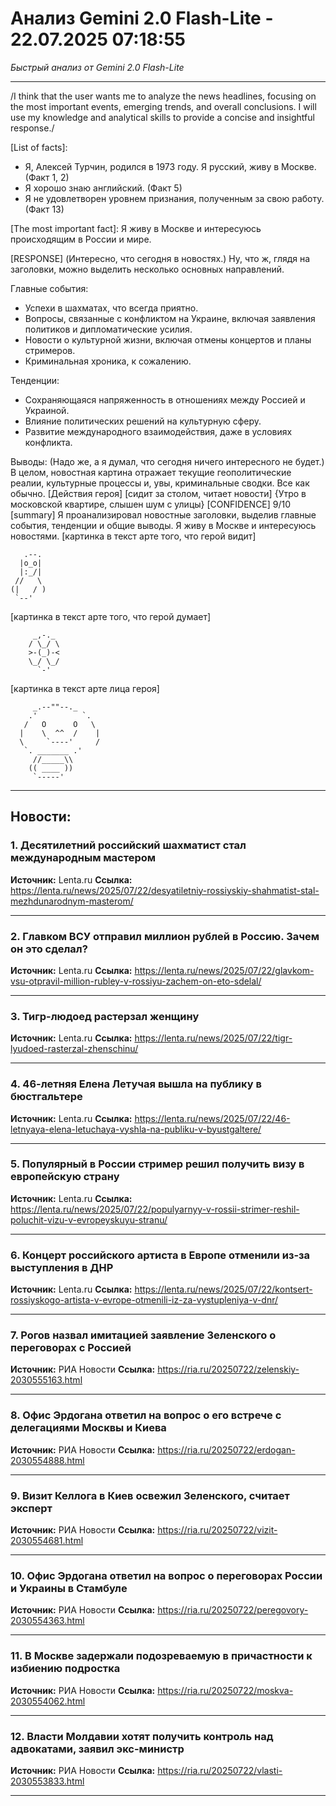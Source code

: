# Анализ Gemini 2.0 Flash-Lite - 22.07.2025 07:18:55

*Быстрый анализ от Gemini 2.0 Flash-Lite*

---

/I think that the user wants me to analyze the news headlines, focusing on the most important events, emerging trends, and overall conclusions. I will use my knowledge and analytical skills to provide a concise and insightful response./

[List of facts]:
*   Я, Алексей Турчин, родился в 1973 году. Я русский, живу в Москве. (Факт 1, 2)
*   Я хорошо знаю английский. (Факт 5)
*   Я не удовлетворен уровнем признания, полученным за свою работу. (Факт 13)

[The most important fact]: Я живу в Москве и интересуюсь происходящим в России и мире.

[RESPONSE]
(Интересно, что сегодня в новостях.)
Ну, что ж, глядя на заголовки, можно выделить несколько основных направлений.

Главные события:
*   Успехи в шахматах, что всегда приятно.
*   Вопросы, связанные с конфликтом на Украине, включая заявления политиков и дипломатические усилия.
*   Новости о культурной жизни, включая отмены концертов и планы стримеров.
*   Криминальная хроника, к сожалению.

Тенденции:
*   Сохраняющаяся напряженность в отношениях между Россией и Украиной.
*   Влияние политических решений на культурную сферу.
*   Развитие международного взаимодействия, даже в условиях конфликта.

Выводы:
(Надо же, а я думал, что сегодня ничего интересного не будет.)
В целом, новостная картина отражает текущие геополитические реалии, культурные процессы и, увы, криминальные сводки. Все как обычно.
[Действия героя] [сидит за столом, читает новости]
{Утро в московской квартире, слышен шум с улицы}
[CONFIDENCE] 9/10
[summary] Я проанализировал новостные заголовки, выделив главные события, тенденции и общие выводы. Я живу в Москве и интересуюсь новостями.
[картинка в текст арте того, что герой видит]
```
   .--.
  |o_o|
  |:_/|
 //   \
(|   / )
 `--'
```
[картинка в текст арте того, что герой думает]
```
     _,-._
    / \_/ \
    >-(_)-<
    \_/ \_/
      `-'
```
[картинка в текст арте лица героя]
```
     _.--""--._
    .'          `.
   /   O      O   \
  |    \  ^^  /    |
  \     `----'     /
   `. _______ .'
     //_____\\
    (( ____ ))
     `-----'
```


---

## Новости:

### 1. Десятилетний российский шахматист стал международным мастером
**Источник:** Lenta.ru
**Ссылка:** https://lenta.ru/news/2025/07/22/desyatiletniy-rossiyskiy-shahmatist-stal-mezhdunarodnym-masterom/

---

### 2. Главком ВСУ отправил миллион рублей в Россию. Зачем он это сделал?
**Источник:** Lenta.ru
**Ссылка:** https://lenta.ru/news/2025/07/22/glavkom-vsu-otpravil-million-rubley-v-rossiyu-zachem-on-eto-sdelal/

---

### 3. Тигр-людоед растерзал женщину
**Источник:** Lenta.ru
**Ссылка:** https://lenta.ru/news/2025/07/22/tigr-lyudoed-rasterzal-zhenschinu/

---

### 4. 46-летняя Елена Летучая вышла на публику в бюстгальтере
**Источник:** Lenta.ru
**Ссылка:** https://lenta.ru/news/2025/07/22/46-letnyaya-elena-letuchaya-vyshla-na-publiku-v-byustgaltere/

---

### 5. Популярный в России стример решил получить визу в европейскую страну
**Источник:** Lenta.ru
**Ссылка:** https://lenta.ru/news/2025/07/22/populyarnyy-v-rossii-strimer-reshil-poluchit-vizu-v-evropeyskuyu-stranu/

---

### 6. Концерт российского артиста в Европе отменили из-за выступления в ДНР
**Источник:** Lenta.ru
**Ссылка:** https://lenta.ru/news/2025/07/22/kontsert-rossiyskogo-artista-v-evrope-otmenili-iz-za-vystupleniya-v-dnr/

---

### 7. Рогов назвал имитацией заявление Зеленского о переговорах с Россией
**Источник:** РИА Новости
**Ссылка:** https://ria.ru/20250722/zelenskiy-2030555163.html

---

### 8. Офис Эрдогана ответил на вопрос о его встрече с делегациями Москвы и Киева
**Источник:** РИА Новости
**Ссылка:** https://ria.ru/20250722/erdogan-2030554888.html

---

### 9. Визит Келлога в Киев освежил Зеленского, считает эксперт
**Источник:** РИА Новости
**Ссылка:** https://ria.ru/20250722/vizit-2030554681.html

---

### 10. Офис Эрдогана ответил на вопрос о переговорах России и Украины в Стамбуле
**Источник:** РИА Новости
**Ссылка:** https://ria.ru/20250722/peregovory-2030554363.html

---

### 11. В Москве задержали подозреваемую в причастности к избиению подростка
**Источник:** РИА Новости
**Ссылка:** https://ria.ru/20250722/moskva-2030554062.html

---

### 12. Власти Молдавии хотят получить контроль над адвокатами, заявил экс-министр
**Источник:** РИА Новости
**Ссылка:** https://ria.ru/20250722/vlasti-2030553833.html

---

